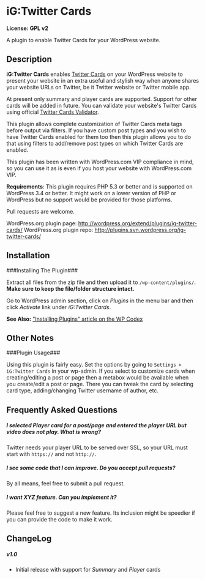 # iG:Twitter Cards #

**License: GPL v2**

A plugin to enable Twitter Cards for your WordPress website.


## Description ##

**iG:Twitter Cards** enables [Twitter Cards](https://dev.twitter.com/docs/cards) on your WordPress website to present your website in an extra useful and stylish way when anyone shares your website URLs on Twitter, be it Twitter website or Twitter mobile app.

At present only summary and player cards are supported. Support for other cards will be added in future. You can validate your website's Twitter Cards using official [Twitter Cards Validator](https://dev.twitter.com/docs/cards/validation/validator).

This plugin allows complete customization of Twitter Cards meta tags before output via filters. If you have custom post types and you wish to have Twitter Cards enabled for them too then this plugin allows you to do that using filters to add/remove post types on which Twitter Cards are enabled.

This plugin has been written with WordPress.com VIP compliance in mind, so you can use it as is even if you host your website with WordPress.com VIP.

**Requirements**: This plugin requires PHP 5.3 or better and is supported on WordPress 3.4 or better. It might work on a lower version of PHP or WordPress but no support would be provided for those platforms.

Pull requests are welcome.

WordPress.org plugin page: http://wordpress.org/extend/plugins/ig-twitter-cards/
WordPress.org plugin repo: http://plugins.svn.wordpress.org/ig-twitter-cards/

## Installation ##

###Installing The Plugin###

Extract all files from the zip file and then upload it to `/wp-content/plugins/`. **Make sure to keep the file/folder structure intact.**

Go to WordPress admin section, click on _Plugins_ in the menu bar and then click _Activate_ link under _iG:Twitter Cards_.

**See Also:** ["Installing Plugins" article on the WP Codex](http://codex.wordpress.org/Managing_Plugins#Installing_Plugins)

## Other Notes ##

###Plugin Usage###

Using this plugin is fairly easy. Set the options by going to `Settings > iG:Twitter Cards` in your wp-admin. If you select to customize cards when creating/editing a post or page then a metabox would be available when you create/edit a post or page. There you can tweak the card by selecting card type, adding/changing Twitter username of author, etc.

## Frequently Asked Questions ##

##### I selected Player card for a post/page and entered the player URL but video does not play. What is wrong? #####

Twitter needs your player URL to be served over SSL, so your URL must start with `https://` and not `http://`.

##### I see some code that I can improve. Do you accept pull requests? #####

By all means, feel free to submit a pull request.

##### I want XYZ feature. Can you implement it? #####

Please feel free to suggest a new feature. Its inclusion might be speedier if you can provide the code to make it work.

## ChangeLog ##

##### v1.0 #####

* Initial release with support for _Summary_ and _Player_ cards


